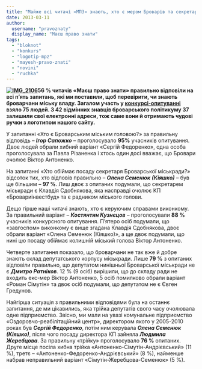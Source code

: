 ```yaml
---
title: "Майже всі читачі «МПЗ» знають, хто є мером Броварів та секретарем міськради"
date: 2013-03-11
author: 
  username: "pravoznaty"
  display_name: "Маєш право знати"
tags: 
  - "bloknot"
  - "konkurs"
  - "logotip-mpz"
  - "mayesh-pravo-znati"
  - "novini"
  - "ruchka"
---
```


**[![IMG_2106](https://mpz.brovary.org/wp-content/uploads/2013/03/IMG_2106.jpg)](https://mpz.brovary.org/wp-content/uploads/2013/03/IMG_2106.jpg)56 % читачів «Маєш право знати» правильно відповіли на всі п’ять запитань, які ми поставили, щоб перевірити, чи знають броварчани міську владу. Загалом участь у [конкурсі-опитуванні](https://mpz.brovary.org/chi-znayete-vi-brovarsku-vladu-konkurs-opituvannya-vid-mpz/) взяло 75 людей. З 42 відмінних знавців броварського політикуму 37 залишили свої електронні адреси, тож саме вони й отримають чудові ручки з логотипом нашого сайту.**

У запитанні «Хто є Броварським міським головою?» за правильну відповідь – **_Ігор Сапожко_** – проголосувало **95%** учасників опитування. Двоє людей обрали хибний варіант «Сергій Федоренко», одна особа проголосувала за Павла Різаненка і хтось один досі вважає, що Бровари очолює Віктор Антоненко.

На запитанні «Хто обіймає посаду секретаря Броварської міськради?» відсоток тих, хто відповів правильно – **_Олена Семенюк_** **_(Кіяшко)_** – був ще більшим – **97 %**. Лиш двоє з опитаних подумали, що секретарем міськради є Клавдія Сдобнякова, яка насправді очолює КП «Бровариінвестбуд» та є радником міського голови.

Дещо гірше наші читачі знають, хто є керуючим справами виконкому. За правильний варіант – **_Костянтин Кузнєцов_** – проголосували **88 %** учасників конкурсного опитування. П’ятеро осіб подумали, що «завгоспом» виконкому є вище згадана Клавдія Сдобнякова, двоє обрали варіант «Олена Семенюк (Кіяшко)», а ще двоє подумали, що нині цю посаду обіймає колишній міський голова Віктор Антоненко.

Четверте запитання показало, що броварчани не так вже й добре знають склад депутатського корпусу міськради. Лише **79 %** з опитаних відповіли правильно, що депутатом нинішньої Броварської міськради не є **_Дмитро Ратніков_**. 12 % (9 осіб) вирішили, що до складу ради не входить екс-мер Віктор Антоненко, 5 осіб помилково обрали варіант «Роман Сімутін» та двоє осіб подумали, що депутатом не є Євген Гредунов.

Найгірша ситуація з правильними відповідями була на останнє запитання, де ми цікавились, яка трійка депутатів свого часу очолювала одне підприємство. Звісно, ми мали на увазі комунальне підприємство «Оздоровчо-реабілітаційний центр», директором якого у 2005-2010 роках був **_Сергій Федоренко_**, потім ним керувала **_Олена Семенюк (Кіяшко)_**, після чого посаду директора КП зайняла **_Людмила Жеребцова_**. За правильну «трійку» проголосувало **76 %** опитаних. Друге місце посіла хибна трійка «Антоненко-Сімутін-Андрієвський» (11 %), третє – «Антоненко-Федоренко-Андрієвський» (8 %), найменше набрав неправильний варіант «Сімутін-Жеребцова-Семенюк» (5 %).
